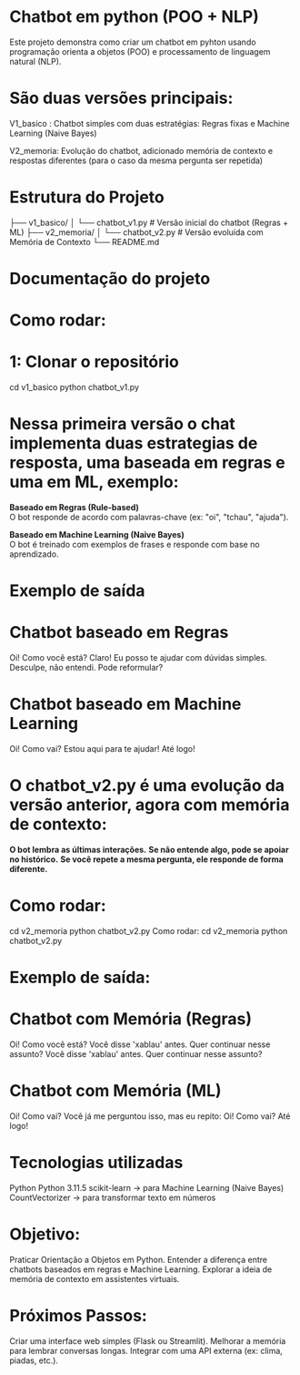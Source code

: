 # Chatbot em python (POO + NLP)

Este projeto demonstra como criar um chatbot em pyhton usando programação orienta a objetos (POO) e processamento de linguagem natural (NLP).

# São duas versões principais:

V1_basico : Chatbot simples com duas estratégias: Regras fixas e Machine Learning (Naive Bayes)

V2_memoria: Evolução do chatbot, adicionado memória de contexto e respostas diferentes (para o caso da mesma pergunta ser repetida)

# Estrutura do Projeto

├── v1_basico/
│ └── chatbot_v1.py # Versão inicial do chatbot (Regras + ML)
├── v2_memoria/
│ └── chatbot_v2.py # Versão evoluída com Memória de Contexto
└── README.md 


# Documentação do projeto

# Como rodar:

# 1: Clonar o repositório

cd v1_basico
python chatbot_v1.py

# Nessa primeira versão o chat implementa duas estrategias de resposta, uma baseada em regras e uma em ML, exemplo:

**Baseado em Regras (Rule-based)**  
   O bot responde de acordo com palavras-chave (ex: "oi", "tchau", "ajuda").

**Baseado em Machine Learning (Naive Bayes)**  
   O bot é treinado com exemplos de frases e responde com base no aprendizado.

# Exemplo de saída 
# Chatbot baseado em Regras 
Oi! Como você está?
Claro! Eu posso te ajudar com dúvidas simples.
Desculpe, não entendi. Pode reformular?

# Chatbot baseado em Machine Learning 
Oi! Como vai?
Estou aqui para te ajudar!
Até logo!

# O chatbot_v2.py é uma evolução da versão anterior, agora com memória de contexto:

**O bot lembra as últimas interações.**
**Se não entende algo, pode se apoiar no histórico.**
**Se você repete a mesma pergunta, ele responde de forma diferente.**

# Como rodar:
cd v2_memoria
python chatbot_v2.py
Como rodar:
cd v2_memoria
python chatbot_v2.py

# Exemplo de saída:
# Chatbot com Memória (Regras) 
Oi! Como você está?
Você disse 'xablau' antes. Quer continuar nesse assunto?
Você disse 'xablau' antes. Quer continuar nesse assunto?

# Chatbot com Memória (ML) 
Oi! Como vai?
Você já me perguntou isso, mas eu repito: Oi! Como vai?
Até logo!

# Tecnologias utilizadas

Python Python 3.11.5
scikit-learn → para Machine Learning (Naive Bayes)
CountVectorizer → para transformar texto em números

# Objetivo:

Praticar Orientação a Objetos em Python.
Entender a diferença entre chatbots baseados em regras e Machine Learning.
Explorar a ideia de memória de contexto em assistentes virtuais.

# Próximos Passos:

Criar uma interface web simples (Flask ou Streamlit).
Melhorar a memória para lembrar conversas longas.
Integrar com uma API externa (ex: clima, piadas, etc.).





